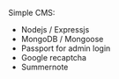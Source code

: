 Simple CMS:
- Nodejs / Expressjs
- MongoDB / Mongoose
- Passport for admin login
- Google recaptcha
- Summernote

